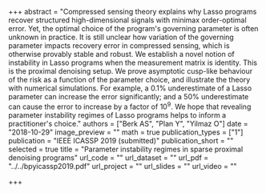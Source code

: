 +++
abstract = "Compressed sensing theory explains why Lasso programs recover structured high-dimensional signals with minimax order-optimal error. Yet, the optimal choice of the program's governing parameter is often unknown in practice. It is still unclear how variation of the governing parameter impacts recovery error in compressed sensing, which is otherwise provably stable and robust. We establish a novel notion of instability in Lasso programs when the measurement matrix is identity. This is the proximal denoising setup. We prove asymptotic cusp-like behaviour of the risk as a function of the parameter choice, and illustrate the theory with numerical simulations. For example, a 0.1% underestimate of a Lasso parameter can increase the error significantly; and a 50% underestimate can cause the error to increase by a factor of $10^9$. We hope that revealing parameter instability regimes of Lasso programs helps to inform a practitioner's choice."
authors = ["Berk AS", "Plan Y", "Yilmaz O"]
date = "2018-10-29"
image_preview = ""
math = true
publication_types = ["1"]
publication = "IEEE ICASSP 2019 (submitted)"
publication_short = ""
selected = true
title = "Parameter instability regimes in sparse proximal denoising programs"
url_code = ""
url_dataset = ""
url_pdf = "../../bpyicassp2019.pdf"
url_project = ""
url_slides = ""
url_video = ""

+++

